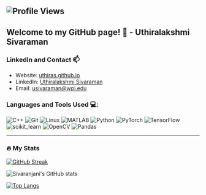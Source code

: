 
![Profile Views](https://komarev.com/ghpvc/?username=UthiraS&label=Profile+Views&color=blueviolet)
---
<!--
**UthiraS/UthiraS** is a ✨ _special_ ✨ repository because its `README.md` (this file) appears on your GitHub profile.

Here are some ideas to get you started:

- 🔭 I’m currently working on ...
- 🌱 I’m currently learning ...
- 👯 I’m looking to collaborate on ...
- 🤔 I’m looking for help with ...
- 💬 Ask me about ...
- 📫 How to reach me: ...
- 😄 Pronouns: ...
- ⚡ Fun fact: ...
-->

## Welcome to my GitHub page! 👋 - Uthiralakshmi Sivaraman


### LinkedIn and Contact 📫
- Website: [uthiras.github.io](https://uthiras.github.io/)
- LinkedIn: [Uthiralakshmi Sivaraman](https://www.linkedin.com/in/uthiralakshmi-sivaraman/)
- Email: [usivaraman@wpi.edu](mailto:usivaraman@wpi.edu)


### Languages and Tools Used 💻:


![C++](https://img.shields.io/badge/-C++-black?style=flat&logo=c%2B%2B)
![Git](https://img.shields.io/badge/-Git-black?style=flat&logo=git)
![Linux](https://img.shields.io/badge/-Linux-black?style=flat&logo=linux)
![MATLAB](https://img.shields.io/badge/-MATLAB-black?style=flat)
![Python](https://img.shields.io/badge/-Python-black?style=flat&logo=python)
![PyTorch](https://img.shields.io/badge/-PyTorch-black?style=flat&logo=pytorch)
![TensorFlow](https://img.shields.io/badge/-TensorFlow-black?style=flat&logo=tensorflow)
![scikit_learn](https://img.shields.io/badge/-scikit_learn-black?style=flat)
![OpenCV](https://img.shields.io/badge/-OpenCV-black?style=flat)
![Pandas](https://img.shields.io/badge/-Pandas-black?style=flat&logo=pandas)



___




### :fire: My Stats 
[![GitHub Streak](https://github-readme-streak-stats.herokuapp.com?user=UthiraS&theme=highcontrast)](https://git.io/streak-stats)

![Sivaranjani's GitHub stats](https://github-readme-stats.vercel.app/api?username=UthiraS&show_icons=true&theme=radical)

[![Top Langs](https://github-readme-stats.vercel.app/api/top-langs/?username=UthiraS&layout=compact&theme=dracula&langs_count=6&hide_border=true&custom_title=Top%20Languages&title_color=FF69B4)](https://github.com/anuraghazra/github-readme-stats)
